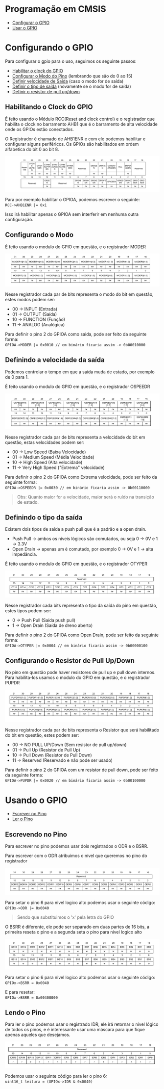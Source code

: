 # Programação em CMSIS 

- [Configurar o GPIO](#Configurando-o-GPIO)
- [Usar o GPIO](#Usando-o-GPIO)

# Configurando o GPIO

Para configurar o gpio para o uso, seguimos os seguinte passos:

- [Habilitar o clock do GPIO](#Habilitando-o-Clock-do-GPIO)
- [Configurar o Modo do Pino](#Configurando-o-Modo) (lembrando que são do 0 ao 15)
- [Definir velocidade de Saída](#Definindo-a-velocidade-da-saída) (caso o modo for de saída)
- [Definir o tipo de saída](#Definindo-o-tipo-da-saída) (novamente se o modo for de saída)
- [Definir o resistor de pull up/down](#Configurando-o-Resistor-de-Pull-Up/Down)

## Habilitando o Clock do GPIO

É feito usando o Módulo RCC(Reset and clock control) e o registrador que habilita o clock
no barramento AHB1 que é o barramento de alta velocidade onde os GPIOs estão conectados.

O Registrador é chamado de AHB1ENR e com ele podemos habilitar e configurar alguns periféricos.
Os GPIOs são habilitados em ordem alfabetica do bit 0 ao bit 8.

![AHB1ENR](../imagens/HB1ENR.PNG)

Para por exemplo habilitar o GPIOA, podemos escrever o seguinte:  
`RCC->AHB1ENR |= 0x1`

Isso irá habilitar apenas o GPIOA sem interferir em nenhuma outra configuração.

## Configurando o Modo

É feito usando o modulo do GPIO em questão, e o registrador MODER

![MODER](../imagens/MODER.PNG)

Nesse registrador cada par de bits representa o modo do bit em questão, estes modos
podem ser:

- 00 -> INPUT (Entrada)
- 01 -> OUTPUT (Saída)
- 10 -> FUNCTION (Função)
- 11 -> ANALOG (Analógica)

Para definir o pino 2 do GPIOA como saida, pode ser feito da seguinte forma:  
`GPIOA->MODER |= 0x0010 // em binário ficaria assim -> 0b00010000`

## Definindo a velocidade da saída

Podemos controlar o tempo em que a saída muda de estado, por exemplo de 0 para 1.

É feito usando o modulo do GPIO em questão, e o registrador OSPEEDR

![OSPEEDR](../imagens/OSPEEDR.PNG)

Nesse registrador cada par de bits representa a velocidade do bit em questão, estas velocidades
podem ser:

- 00 -> Low Speed (Baixa Velocidade)
- 01 -> Medium Speed (Média Velocidade)
- 10 -> High Speed (Alta velocidade)
- 11 -> Very High Speed ("Extrema" velocidade)

Para definir o pino 2 do GPIOA como Extrema velocidade, pode ser feito da seguinte forma:  
`GPIOA->OSPEEDR |= 0x0030 // em binário ficaria assim -> 0b00110000`

> Obs: Quanto maior for a velocidade, maior será o ruído na transição de estado.

## Definindo o tipo da saída

Existem dois tipos de saída a push pull que é a padrão e a open drain. 

- Push Pull -> ambos os níveis lógicos são comutados, ou seja 0 -> 0V e 1 -> 3.3V
- Open Drain -> apenas um é comutado, por exemplo 0 -> 0V e 1 -> alta impedância.

É feito usando o modulo do GPIO em questão, e o registrador OTYPER

![OTYPER](../imagens/OTYPER.PNG)

Nesse registrador cada bits representa o tipo da saída do pino em questão, estes tipos
podem ser:

- 0 -> Push Pull (Saída push pull)
- 1 -> Open Drain (Saída de dreno aberto)


Para definir o pino 2 do GPIOA como Open Drain, pode ser feito da seguinte forma:  
`GPIOA->OTYPER |= 0x0004 // em binário ficaria assim -> 0b00000100`


## Configurando o Resistor de Pull Up/Down

No pino em questão pode haver resistores de pull up e pull down internos. Para habilita-los
usamos o modulo do GPIO em questão, e o registrador PUPDR

![PUPDR](../imagens/PUPDR.PNG)

Nesse registrador cada par de bits representa o Resistor que será habilitado do bit em questão, 
estes podem ser:

- 00 -> NO PULL UP/Down (Sem resistor de pull up/down)
- 01 -> Pull Up (Resistor de Pull Up)
- 10 -> Pull Down (Resistor de Pull Down)
- 11 -> Reserved (Reservado e não pode ser usado)

Para definir o pino 2 do GPIOA com um resistor de pull down, pode ser feito da seguinte forma:  
`GPIOA->PUPDR |= 0x0020 // em binário ficaria assim -> 0b00100000`

# Usando o GPIO

- [Escrever no Pino](#Escrevendo-no-Pino)
- [Ler o Pino](#Lendo-o-Pino)

## Escrevendo no Pino

Para escrever no pino podemos usar dois registrados o ODR e o BSRR.

Para escrever com o ODR atribuimos o nível que queremos no pino do registrador

![ODR](../imagens/ODR.PNG)

Para setar o pino 6 para nivel logico alto podemos usar o seguinte código:  
`GPIOx->ODR |= 0x0040`

> Sendo que substituimos o 'x' pela letra do GPIO

O BSRR é diferente, ele pode ser separado em duas partes de 16 bits, a primeira reseta o pino e a segunda
seta o pino para nivel logico alto

![BSRR](../imagens/BSRR.PNG)

Para setar o pino 6 para nivel logico alto podemos usar o seguinte código:  
`GPIOx->BSRR = 0x0040`  

E para resetar:  
`GPIOx->BSRR = 0x00400000`

## Lendo o Pino

Para ler o pino podemos usar o registrado IDR, ele irá retornar o nível lógico de todos os pinos,
e é interessante usar uma máscara para que fique apenas aqueles que desejamos.

![IDR](../imagens/IDR.PNG)

Podemos usar o seguinte código para ler o pino 6:  
`uint16_t leitura = (GPIOx->IDR & 0x0040)`
